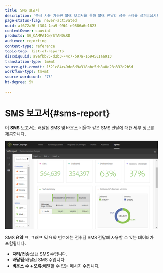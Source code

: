 ```yaml
---
title: SMS 보고서
description: '즉시 사용 가능한 SMS 보고서를 통해 SMS 전달의 성공 사례를 살펴보십시오. '
page-status-flag: never-activated
uuid: af672a56-f304-4ea9-99b1-e9886a6e1823
contentOwner: sauviat
products: SG_CAMPAIGN/STANDARD
audience: reporting
content-type: reference
topic-tags: list-of-reports
discoiquuid: a9afbb76-d2b3-44c7-b97a-1694501aa913
translation-type: tm+mt
source-git-commit: 1321c84c49de6d9a318bbc5bb8a0e28b332d2b5d
workflow-type: tm+mt
source-wordcount: '73'
ht-degree: 5%

---
```



# SMS 보고서{#sms-report}

이 **SMS** 보고서는 배달된 SMS 및 바운스 비율과 같은 SMS 전달에 대한 세부 정보를 제공합니다.

![](assets/dynamic_report_sms.png)

SMS **요약** 표, 그래프 및 요약 번호에는 전송된 SMS 전달에 사용할 수 있는 데이터가 포함됩니다.

* **처리/전송**:보낸 SMS 수입니다.
* **배달됨**:배달된 SMS 수입니다.
* **바운스 수 + 오류**:배달할 수 없는 메시지 수입니다.

